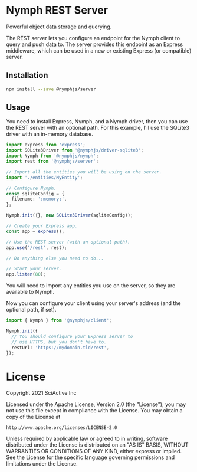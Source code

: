 # Nymph REST Server

Powerful object data storage and querying.

The REST server lets you configure an endpoint for the Nymph client to query and push data to. The server provides this endpoint as an Express middleware, which can be used in a new or existing Express (or compatible) server.

## Installation

```sh
npm install --save @nymphjs/server
```

## Usage

You need to install Express, Nymph, and a Nymph driver, then you can use the REST server with an optional path. For this example, I'll use the SQLite3 driver with an in-memory database.

```ts
import express from 'express';
import SQLite3Driver from '@nymphjs/driver-sqlite3';
import Nymph from '@nymphjs/nymph';
import rest from '@nymphjs/server';

// Import all the entities you will be using on the server.
import './entities/MyEntity';

// Configure Nymph.
const sqliteConfig = {
  filename: ':memory:',
};

Nymph.init({}, new SQLite3Driver(sqliteConfig));

// Create your Express app.
const app = express();

// Use the REST server (with an optional path).
app.use('/rest', rest);

// Do anything else you need to do...

// Start your server.
app.listen(80);
```

You will need to import any entities you use on the server, so they are available to Nymph.

Now you can configure your client using your server's address (and the optional path, if set).

```ts
import { Nymph } from '@nymphjs/client';

Nymph.init({
  // You should configure your Express server to
  // use HTTPS, but you don't have to.
  restUrl: 'https://mydomain.tld/rest',
});
```

# License

Copyright 2021 SciActive Inc

Licensed under the Apache License, Version 2.0 (the "License");
you may not use this file except in compliance with the License.
You may obtain a copy of the License at

    http://www.apache.org/licenses/LICENSE-2.0

Unless required by applicable law or agreed to in writing, software
distributed under the License is distributed on an "AS IS" BASIS,
WITHOUT WARRANTIES OR CONDITIONS OF ANY KIND, either express or implied.
See the License for the specific language governing permissions and
limitations under the License.
